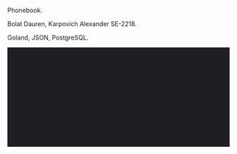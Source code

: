 Phonebook.

Bolat Dauren, Karpovich Alexander SE-2218.

Goland, JSON, PostgreSQL.



![img.png](img.png)